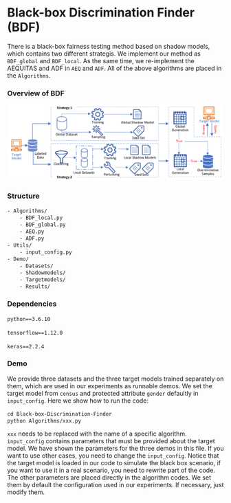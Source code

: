 # Black-box Discrimination Finder (BDF)
There is a black-box fairness testing method based on shadow models, which contains two different strategis.
We implement our method as `BDF_global` and `BDF_local`.
As the same time, we re-implement the AEQUITAS and ADF in `AEQ` and `ADF`.
All of the above algorithms are placed in the `Algorithms`.


### Overview of BDF
![image](https://github.com/lenijwp/Black-box-Discrimination-Finder/blob/master/Overview.png)


### Structure
```
- Algorithms/                 
    - BDF_local.py            
    - BDF_global.py          
    - AEQ.py                  
    - ADF.py                  
- Utils/                      
    - input_config.py         
- Demo/
    - Datasets/
    - Shadowmodels/
    - Targetmodels/
    - Results/
```

### Dependencies
```
python==3.6.10

tensorflow==1.12.0

keras==2.2.4
```


### Demo
We provide three datasets and the three target models trained separately on them, which are used in our experiments as runnable demos.
We set the target model from `census` and protected attribute `gender` defaultly in `input_config`.
Here we show how to run the code:

```
cd Black-box-Discrimination-Finder
python Algorithms/xxx.py
```
`xxx` needs to be replaced with the name of a specific algorithm.
`input_config` contains parameters that must be provided about the target model.
We have shown the parameters for the three demos in this file.
If you want to use other cases, you need to change the `input_config`.
Notice that the target model is loaded in our code to simulate the black box scenario, if you want to use it in a real scenario, you need to rewrite part of the code.
The other parameters are placed directly in the algorithm codes.
We set them by default the configuration used in our experiments.
If necessary, just modify them.



